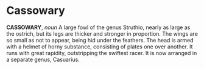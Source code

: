# Cassowary

**CASSOWARY**, _noun_ A large fowl of the genus Struthio, nearly as large as the ostrich, but its legs are thicker and stronger in proportion. The wings are so small as not to appear, being hid under the feathers. The head is armed with a helmet of horny substance, consisting of plates one over another. It runs with great rapidity, outstripping the swiftest racer. It is now arranged in a separate genus, Casuarius.